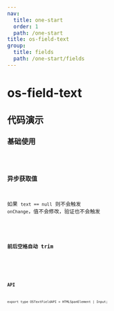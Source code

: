 ```yaml
---
nav:
  title: one-start
  order: 1
  path: /one-start
title: os-field-text
group:
  title: fields
  path: /one-start/fields
---
```


# os-field-text

## 代码演示

### 基础使用

<code src="../demos/field-text/simple.tsx" />

### 异步获取值

如果 `text == null` 则不会触发 `onChange`，值不会修改，验证也不会触发

<code src="../demos/field-text/async-value.tsx" />

### 前后空格自动 trim

<code src="../demos/field-text/auto-trim.tsx" />

<API exports='["Settings"]' src="../components/fields/text.tsx"></API>

### API

`export type OSTextFieldAPI = HTMLSpanElement | Input;`
